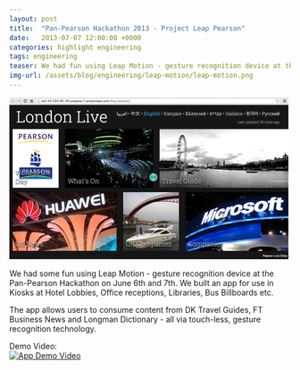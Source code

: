 ```yaml
---
layout: post
title:  "Pan-Pearson Hackathon 2013 - Project Leap Pearson"
date:   2013-07-07 12:00:00 +0000   
categories: highlight engineering
tags: engineering
teaser: We had fun using Leap Motion - gesture recognition device at the Pan-Pearson Hackathon on June 6th and 7th. We built a news and information app for use in Kiosks at Hotel Lobbies, Office receptions, Libraries, Bus Billboards etc.
img-url: /assets/blog/engineering/leap-motion/leap-motion.png
---
```


![App Screen Shot](/assets/blog/engineering/leap-motion/leap-motion.png)

We had some fun using Leap Motion - gesture recognition device at the Pan-Pearson Hackathon on June 6th and 7th. We built an app for use in Kiosks at Hotel Lobbies, Office receptions, Libraries, Bus Billboards etc.

The app allows users to consume content from DK Travel Guides, FT Business News and Longman Dictionary - all via touch-less, gesture recognition technology.

Demo Video:    
[![App Demo Video](http://img.youtube.com/vi/cyOeqQx_P_A/0.jpg)](http://www.youtube.com/watch?v=cyOeqQx_P_A "Leap Pearson Hack Demo")